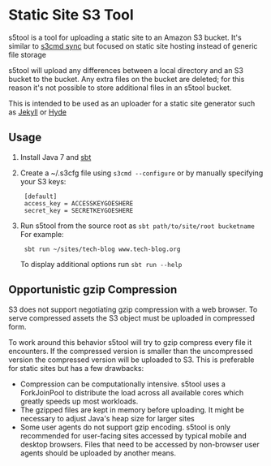 # Static Site S3 Tool
s5tool is a tool for uploading a static site to an Amazon S3 bucket. It's similar to [s3cmd sync](http://s3tools.org/s3cmd) but focused on static site hosting instead of generic file storage

s5tool will upload any differences between a local directory and an S3 bucket to the bucket. Any extra files on the bucket are deleted; for this reason it's not possible to store additional files in an s5tool bucket.

This is intended to be used as an uploader for a static site generator such as [Jekyll](http://jekyllrb.com) or [Hyde](http://ringce.com/hyde)

## Usage

1. Install Java 7 and [sbt](http://www.scala-sbt.org)
2. Create a ~/.s3cfg file using `s3cmd --configure` or by manually specifying your S3 keys:

		[default]
		access_key = ACCESSKEYGOESHERE
		secret_key = SECRETKEYGOESHERE

3. Run s5tool from the source root as `sbt path/to/site/root bucketname` For example:

		sbt run ~/sites/tech-blog www.tech-blog.org

	To display additional options run `sbt run --help`

## Opportunistic gzip Compression 	

S3 does not support negotiating gzip compression with a web browser. To serve compressed assets the S3 object must be uploaded in compressed form.

To work around this behavior s5tool will try to gzip compress every file it encounters. If the compressed version is smaller than the uncompressed version the compressed version will be uploaded to S3. This is preferable for static sites but has a few drawbacks:

- Compression can be computationally intensive. s5tool uses a ForkJoinPool to distribute the load across all available cores which greatly speeds up most workloads.
- The gzipped files are kept in memory before uploading. It might be necessary to adjust Java's heap size for larger sites
- Some user agents do not support gzip encoding. s5tool is only recommended for user-facing sites accessed by typical mobile and desktop browsers. Files that need to be accessed by non-browser user agents should be uploaded by another means.

